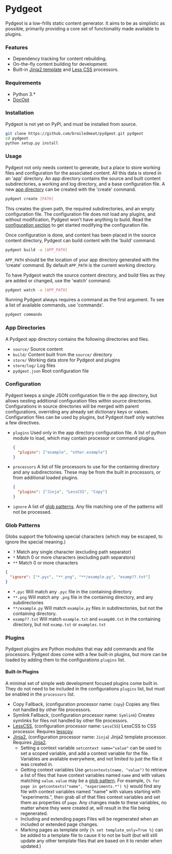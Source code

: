 # Pydgeot
Pydgeot is a low-frills static content generator. It aims to be as simplistic as possible, primarily providing a core
set of functionality made available to plugins.

### Features
- Dependency tracking for content rebuilding.
- On-the-fly content building for development.
- Built-in [Jinja2 template](http://jinja.pocoo.org) and [Less CSS](http://lesscss.org) processors.

### Requirements
- Python 3.*
- [DocOpt](https://github.com/docopt/docopt)

### Installation
Pydgeot is not yet on PyPI, and must be installed from source.
```bash
git clone https://github.com/broiledmeat/pydgeot.git pydgeot
cd pydgeot
python setup.py install
```

### Usage
Pydgeot not only needs content to generate, but a place to store working files and configuration for the associated
content. All this data is stored in an 'app' directory. An app directory contains the source and built content
subdirectories, a working and log directory, and a base configuration file. A new [app directory](#_app_directories) can
be created with the 'create' command.

```bash
pydgeot create [PATH]
```

This creates the given path, the required subdirectories, and an empty configuration file. The configuration file does
not load any plugins, and without modification, Pydgeot won't have anything to build. Read the
[configuration section](#_configuration) to get started modifying the configuration file.

Once configuration is done, and content has been placed in the source content directory, Pydgeot can build content with
the 'build' command.
```bash
pydgeot build -a [APP_PATH]
```
`APP_PATH` should be the location of your app directory generated with the 'create' command. By default `APP_PATH` is
the current working directory.

To have Pydgeot watch the source content directory, and build files as they are added or changed, use the 'watch'
command.
```bash
pydgeot watch -a [APP_PATH]
```

Running Pydgeot always requires a command as the first argument. To see a list of available commands, use 'commands'.
```bash
pydgeot commands
```

### App Directories<a id="_app_directories"></a>
A Pydgeot app directory contains the following directories and files.

- `source/` Source content
- `build/` Content built from the `source/` directory
- `store/` Working data store for Pydgeot and plugins
- `store/log/` Log files
- `pydgeot.json` Root configuration file

### Configuration<a id="_configuration"></a>
Pydgeot keeps a single JSON configuration file in the app directory, but allows nesting additional configuration files
within source directories. Configurations in source directories will be merged with parent configurations, overriding
any already set dictionary keys or values. Configuration files can be used by plugins, but Pydgeot itself only watches a
few directives.

- `plugins`
  Used only in the app directory configuration file. A list of python   module to load, which may contain processor or
  command plugins.

  ```json
  {
    "plugins": ["example", "other.example"]
  }
  ```

- `processors`
  A list of file processors to use for the containing directory and any   subdirectories. These may be from the built in
  processors, or from additional loaded plugins.

  ```json
  {
    "plugins": ["Jinja", "LessCSS", "Copy"]
  }
  ```

- `ignore`
  A list of [glob patterns](#_glob_patterns). Any file matching one of the patterns will not be processed.


### Glob Patterns<a id="_glob_patterns"></a>
Globs support the following special characters (which may be escaped, to ignore the special meaning.)

  - `?`  Match any single character (excluding path separator)
  - `*`  Match 0 or more characters (excluding path separators)
  - `**` Match 0 or more characters

  ```json
  {
    "ignore": ["*.pyc", "**.png", "**/example.py", "examp??.txt"]
  }
  ```

  - `*.pyc` Will match any `.pyc` file in the containing directory
  - `**.png` Will match any `.png` file in the containing directory, and any subdirectories
  - `**/example.py` Will match `example.py` files in subdirectories, but not the containing directory.
  - `examp??.txt` Will match `example.txt` and `examp00.txt` in the containing directory, but not `examp.txt` or
                  `examples.txt`


### Plugins
Pydgeot plugins are Python modules that may add commands and file processors. Pydgeot does come with a few built-in
plugins, but more can be loaded by adding them to the configurations `plugins` list.

#### Built-In Plugins
A minimal set of simple web development focused plugins come built in. They do not need to be included in the
configurations `plugins` list, but must be enabled in the `processors` list.

- Copy Fallback, (configuration processor name: `Copy`)
  Copies any files not handled by other file processors.
- Symlink Fallback, (configuration processor name: `Symlink`)
  Creates symlinks for files not handled by other file processors.
- [LessCSS](http://lesscss.org), (configuration processor name: `LessCSS`)
  LessCSS to CSS processor. Requires [lesscpy](https://pypi.python.org/pypi/lesscpy).
- [Jinja2](http://jinja.pocoo.org), (configuration processor name: `Jinja`)
  Jinja2 template processor. Requires [Jinja2](https://pypi.python.org/pypi/Jinja2).
  - Setting a context variable
    `setcontext name="value"` can be used to set a scoped variable, and add a context variable for the file.
    Variables are available everywhere, and not limited to just the file it was created in.
  - Getting context variables
    Use `getcontexts(name, "value")` to retrieve a list of files that have context variables named `name` and with
    values matching `value`. `value` may be a [glob pattern](#_glob_patterns).
    For example, `{% for page in getcontexts("name", "experiments.*") %}` would find any file with context variables
    named "name" with values starting with "experiments.", then grab all of that files context variables and set them as
    properties of `page`.
    Any changes made to these variables, no matter where they were created at, will result in the file being
    regenerated.
  - Including and extending pages
    Files will be regenerated when an included or extended page changes.
  - Marking pages as template only
    `{% set template_only=True %}` can be added to a template file to cause it to not be built (but will still update
    any other template files that are based on it to render when updated.)
